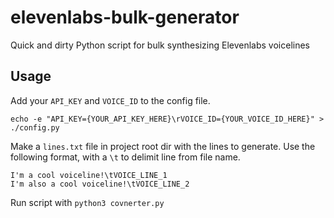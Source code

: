 # elevenlabs-bulk-generator
Quick and dirty Python script for bulk synthesizing Elevenlabs voicelines

## Usage

Add your `API_KEY` and `VOICE_ID` to the config file.

`echo -e "API_KEY={YOUR_API_KEY_HERE}\rVOICE_ID={YOUR_VOICE_ID_HERE}" > ./config.py`

Make a `lines.txt` file in project root dir with the lines to generate. Use the following format, with a `\t` to delimit line from file name. 

```
I'm a cool voiceline!\tVOICE_LINE_1
I'm also a cool voiceline!\tVOICE_LINE_2
```

Run script with `python3 covnerter.py`
